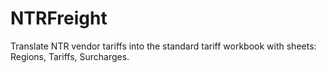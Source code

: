 # NTRFreight
Translate NTR vendor tariffs into the standard tariff workbook with sheets: Regions, Tariffs, Surcharges.
